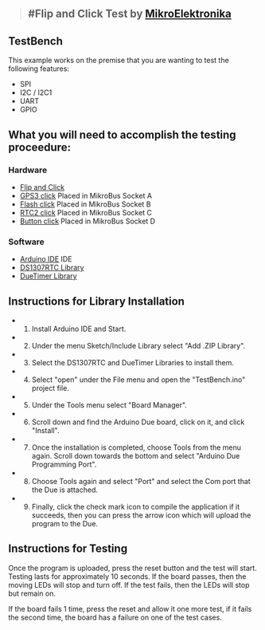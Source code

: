 
> #Flip and Click Test by [MikroElektronika](http://www.mikroe.com)
>----------


## TestBench ##
This example works on the premise that you are wanting to test the following features:

 - SPI
 - I2C / I2C1 
 - UART
 - GPIO 

## What you will need to accomplish the testing proceedure: ##
### Hardware ###
 - [Flip and Click](http://www.mikroe.com/flip-n-click/)
 - [GPS3 click](http://www.mikroe.com/click/gps3/) Placed in MikroBus Socket A
 - [Flash click](http://www.mikroe.com/click/flash/) Placed in MikroBus Socket B
 - [RTC2 click](http://www.mikroe.com/click/rtc2/) Placed in MikroBus Socket C
 - [Button click](http://www.mikroe.com/click/button-r/) Placed in MikroBus Socket D
 
 ### Software ###
 - [Arduino IDE](https://www.arduino.cc/download_handler.php?f=/arduino-1.6.6-windows.exe) IDE
 - [DS1307RTC Library](http://www.pjrc.com/teensy/arduino_libraries/DS1307RTC.zip)
 - [DueTimer Library](https://github.com/ivanseidel/DueTimer/archive/master.zip)
 
 ## Instructions for Library Installation ##
 - 1. Install Arduino IDE and Start.
 - 2. Under the menu Sketch/Include Library select "Add .ZIP Library".
 - 3. Select the DS1307RTC and DueTimer Libraries to install them.
 - 4. Select "open" under the File menu and open the "TestBench.ino" project file.
 - 5. Under the Tools menu select "Board Manager".
 - 6. Scroll down and find the Arduino Due board, click on it, and click "Install".
 - 7. Once the installation is completed, choose Tools from the menu again.  Scroll down towards the bottom and select "Arduino Due Programming Port".
 - 8. Choose Tools again and select "Port" and select the Com port that the Due is attached.
 - 9. Finally, click the check mark icon to compile the application if it succeeds, then you can press the arrow icon which will upload the program to the Due.
 
 ## Instructions for Testing ## 
 Once the program is uploaded, press the reset button and the test will start.
 Testing lasts for approximately 10 seconds.  If the board passes, then the moving LEDs will stop and turn off.  If the test fails, then the LEDs will stop but remain on.

 If the board fails 1 time, press the reset and allow it one more test, if it fails the second time, the board has a failure on one of the test cases.

